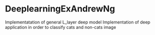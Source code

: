 # DeeplearningExAndrewNg
Implementatation of general L_layer deep model
Implementation of deep application in order to classify cats and non-cats image
